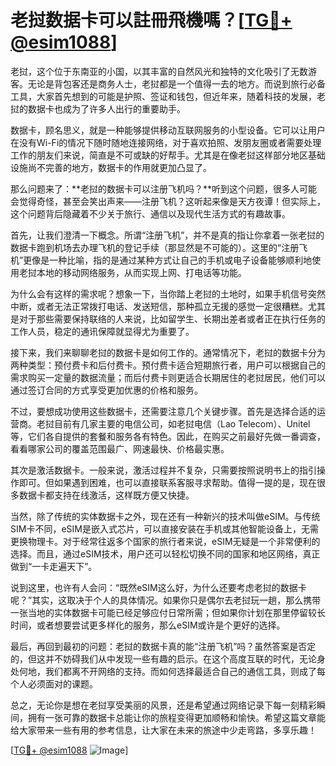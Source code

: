 # 老挝数据卡可以註冊飛機嗎？[[TG💪+ @esim1088](https://t.me/s/esim1088)]

老挝，这个位于东南亚的小国，以其丰富的自然风光和独特的文化吸引了无数游客。无论是背包客还是商务人士，老挝都是一个值得一去的地方。而说到旅行必备工具，大家首先想到的可能是护照、签证和钱包，但近年来，随着科技的发展，老挝的数据卡也成为了许多人出行的重要助手。

数据卡，顾名思义，就是一种能够提供移动互联网服务的小型设备。它可以让用户在没有Wi-Fi的情况下随时随地连接网络，对于喜欢拍照、发朋友圈或者需要处理工作的朋友们来说，简直是不可或缺的好帮手。尤其是在像老挝这样部分地区基础设施尚不完善的地方，数据卡的作用就更加凸显了。

那么问题来了：**老挝的数据卡可以注册飞机吗？**听到这个问题，很多人可能会觉得奇怪，甚至会笑出声来——注册飞机？这听起来像是天方夜谭！但实际上，这个问题背后隐藏着不少关于旅行、通信以及现代生活方式的有趣故事。

首先，让我们澄清一下概念。所谓“注册飞机”，并不是真的指让你拿着一张老挝的数据卡跑到机场去办理飞机的登记手续（那显然是不可能的）。这里的“注册飞机”更像是一种比喻，指的是通过某种方式让自己的手机或电子设备能够顺利地使用老挝本地的移动网络服务，从而实现上网、打电话等功能。

为什么会有这样的需求呢？想象一下，当你踏上老挝的土地时，如果手机信号突然中断，或者无法正常拨打电话、发送短信，那种孤立无援的感觉一定很糟糕。尤其是对于那些需要保持联络的人来说，比如留学生、长期出差者或者正在执行任务的工作人员，稳定的通讯保障就显得尤为重要了。

接下来，我们来聊聊老挝的数据卡是如何工作的。通常情况下，老挝的数据卡分为两种类型：预付费卡和后付费卡。预付费卡适合短期旅行者，用户可以根据自己的需求购买一定量的数据流量；而后付费卡则更适合长期居住的老挝居民，他们可以通过签订合同的方式享受更加优惠的价格和服务。

不过，要想成功使用这些数据卡，还需要注意几个关键步骤。首先是选择合适的运营商。老挝目前有几家主要的电信公司，如老挝电信（Lao Telecom）、Unitel等，它们各自提供的套餐和服务各有特色。因此，在购买之前最好先做一番调查，看看哪家公司的覆盖范围最广、网速最快、价格最实惠。

其次是激活数据卡。一般来说，激活过程并不复杂，只需要按照说明书上的指引操作即可。但如果遇到困难，也可以直接联系客服寻求帮助。值得一提的是，现在很多数据卡都支持在线激活，这样既方便又快捷。

当然，除了传统的实体数据卡之外，现在还有一种新兴的技术叫做eSIM。与传统SIM卡不同，eSIM是嵌入式芯片，可以直接安装在手机或其他智能设备上，无需更换物理卡。对于经常往返多个国家的旅行者来说，eSIM无疑是一个非常便利的选择。而且，通过eSIM技术，用户还可以轻松切换不同的国家和地区网络，真正做到“一卡走遍天下”。

说到这里，也许有人会问：“既然eSIM这么好，为什么还要考虑老挝的数据卡呢？”其实，这取决于个人的具体情况。如果你只是偶尔去老挝玩一趟，那么携带一张当地的实体数据卡可能已经足够应付日常所需；但如果你计划在那里停留较长时间，或者想要尝试更多样化的服务，那么eSIM或许是个更好的选择。

最后，再回到最初的问题：老挝的数据卡真的能“注册飞机”吗？虽然答案是否定的，但这并不妨碍我们从中发现一些有趣的启示。在这个高度互联的时代，无论身处何地，我们都离不开网络的支持。而如何选择最适合自己的通信工具，则成了每个人必须面对的课题。

总之，无论你是想在老挝享受美丽的风景，还是希望通过网络记录下每一刻精彩瞬间，拥有一张可靠的数据卡总能让你的旅程变得更加顺畅和愉快。希望这篇文章能给大家带来一些有用的参考信息，让大家在未来的旅途中少走弯路，多享乐趣！

[[TG💪+ @esim1088](https://t.me/s/esim1088) ![Image](https://i.postimg.cc/4NQfJmqS/Snipaste-2025-05-13-00-14-12.png)]